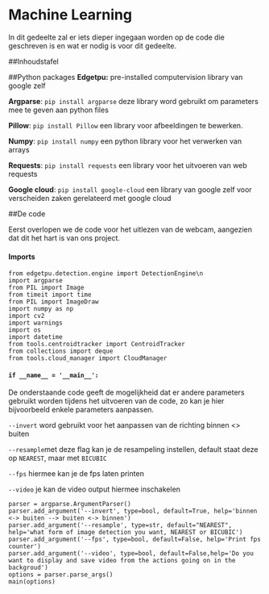 # Machine Learning
In dit gedeelte zal er iets dieper ingegaan worden op de code die geschreven is en wat er nodig is voor dit gedeelte.

##Inhoudstafel

##Python packages
**Edgetpu:** pre-installed computervision library van google zelf

**Argparse**: `pip install argparse` deze library word gebruikt om parameters mee te geven aan python files

**Pillow**: `pip install Pillow` een library voor afbeeldingen te bewerken.

**Numpy**: `pip install numpy` een python library voor het verwerken van arrays

**Requests**: `pip install requests` een library voor het uitvoeren van web requests 

**Google cloud**: `pip install google-cloud` een library van google zelf voor verscheiden zaken gerelateerd met google cloud

##De code

Eerst overlopen we de code voor het uitlezen van de webcam, aangezien dat dit het hart is van ons project.

#### Imports
```
from edgetpu.detection.engine import DetectionEngine\n
import argparse
from PIL import Image
from timeit import time
from PIL import ImageDraw
import numpy as np
import cv2
import warnings
import os
import datetime
from tools.centroidtracker import CentroidTracker
from collections import deque
from tools.cloud_manager import CloudManager
```


#### `if __name__ = '__main__':`

De onderstaande code geeft de mogelijkheid dat er andere parameters gebruikt worden tijdens het uitvoeren van de code, zo kan je hier bijvoorbeeld enkele parameters aanpassen. 

`--invert` word gebruikt voor het aanpassen van de richting binnen <> buiten

`--resample`met deze flag kan je de resampeling instellen, default staat deze op `NEAREST`, maar met `BICUBIC`

`--fps` hiermee kan je de fps laten printen

`--video` je kan de video output hiermee inschakelen

    parser = argparse.ArgumentParser()
    parser.add_argument('--invert', type=bool, default=True, help='binnen <-> buiten --> buiten <-> binnen')
    parser.add_argument('--resample', type=str, default="NEAREST", help='what form of image detection you want, NEAREST or BICUBIC')
    parser.add_argument('--fps', type=bool, default=False, help='Print fps counter')
    parser.add_argument('--video', type=bool, default=False,help='Do you want to display and save video from the actions going on in the backgroud')
    options = parser.parse_args()
    main(options)




 
